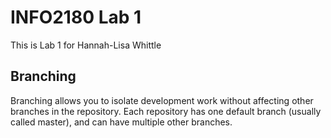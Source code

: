 # INFO2180 Lab 1

This is Lab 1 for Hannah-Lisa Whittle

## Branching
Branching allows you to isolate development work without affecting other branches in the repository. Each repository has one default branch (usually called master), and can have multiple other branches.
